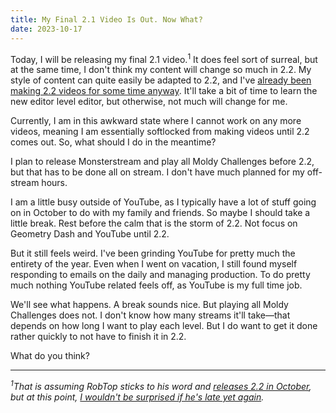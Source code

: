 ```yaml
---
title: My Final 2.1 Video Is Out. Now What?
date: 2023-10-17
---
```


Today, I will be releasing my final 2.1 video.<sup>1</sup> It does feel sort of surreal, but at the same time, I don't think my content will change so much in 2.2. My style of content can quite easily be adapted to 2.2, and I've [already been making 2.2 videos for some time anyway](https://youtube.com/playlist?list=PLvG1lI0KWDE2nGdNUBuvSoYQ4OV2r1Svb&si=QZY7-_kSI9WdWnEj). It'll take a bit of time to learn the new editor level editor, but otherwise, not much will change for me.

Currently, I am in this awkward state where I cannot work on any more videos, meaning I am essentially softlocked from making videos until 2.2 comes out. So, what should I do in the meantime?

I plan to release Monsterstream and play all Moldy Challenges before 2.2, but that has to be done all on stream. I don't have much planned for my off-stream hours.

I am a little busy outside of YouTube, as I typically have a lot of stuff going on in October to do with my family and friends. So maybe I should take a little break. Rest before the calm that is the storm of 2.2. Not focus on Geometry Dash and YouTube until 2.2.

But it still feels weird. I've been grinding YouTube for pretty much the entirety of the year. Even when I went on vacation, I still found myself responding to emails on the daily and managing production. To do pretty much nothing YouTube related feels off, as YouTube is my full time job.

We'll see what happens. A break sounds nice. But playing all Moldy Challenges does not. I don't know how many streams it'll take—that depends on how long I want to play each level. But I do want to get it done rather quickly to not have to finish it in 2.2.

What do you think?

---

*<sup>1</sup>That is assuming RobTop sticks to his word and [releases 2.2 in October](https://www.dashword.net/posts/final-geometry-dash-2-2-release-date-confirmed-by-robtop/), but at this point, [I wouldn't be surprised if he's late yet again](https://www.dashword.net/posts/geometry-dash-2-2-release-date-might-get-delayed-to-after-october/).*